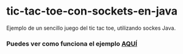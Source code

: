 # tic-tac-toe-con-sockets-en-java
Ejemplo de un sencillo juego del tic tac toe, utilizando sockes Java.<br>
<h3>Puedes ver como funciona el ejemplo <a href="https://www.youtube.com/watch?v=IgAHXbxnxJE" title="Vídeo Ejemplo" target="_blank">AQUÍ</a></h3>
